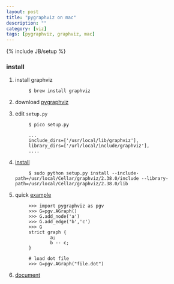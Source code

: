 ```yaml
---
layout: post
title: "pygraphviz on mac"
description: ""
category: [viz]
tags: [pygraphviz, graphviz, mac]
---
```

{% include JB/setup %}


### install

1. install graphviz

            $ brew install graphviz

1. download [pygraphviz](https://pypi.python.org/pypi/pygraphviz)

1. edit `setup.py`

            $ pico setup.py

            ...
            include_dirs=['/usr/local/lib/graphviz'],
            library_dirs=['/url/local/include/graphviz'],
            ....

1. [install](http://www.douban.com/note/535451318/?type=rec)

            $ sudo python setup.py install --include-path=/usr/local/Cellar/graphviz/2.38.0/include --library-path=/usr/local/Cellar/graphviz/2.38.0/lib

1. quick [example](http://pygraphviz.github.io/examples.html)

            >>> import pygraphviz as pgv
            >>> G=pgv.AGraph()
            >>> G.add_node('a')
            >>> G.add_edge('b','c')
            >>> G
            strict graph {
                    a;
                    b -- c;
            }

            # load dot file
            >>> G=pgv.AGraph("file.dot")

1. [document](http://pygraphviz.github.io/documentation/pygraphviz-1.3rc1/)